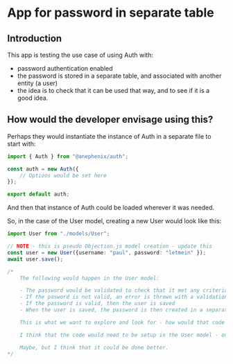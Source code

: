 # App for password in separate table

## Introduction

This app is testing the use case of using Auth with:

- password authentication enabled
- the password is stored in a separate table, and associated with another entity (a user)
- the idea is to check that it can be used that way, and to see if it is a good idea.

## How would the developer envisage using this?

Perhaps they would instantiate the instance of Auth in a separate file to start with:

```typescript
import { Auth } from "@anephenix/auth";

const auth = new Auth({
    // Options would be set here
});

export default auth;
```

And then that instance of Auth could be loaded wherever it was needed.

So, in the case of the User model, creating a new User would look like this:

```typescript
import User from "./models/User";

// NOTE - this is pseudo Objection.js model creation - update this
const user = new User({username: "paul", password: "letmein" });
await user.save();

/*
    The following would happen in the User model:

    - The password would be validated to check that it met any criteria set in the auth's rules
    - If the pasword is not valid, an error is thrown with a validation rule
    - If the password is valid, then the user is saved
    - When the user is saved, the password is then created in a separate Password table in a database with a reference to the id of the user, as well as a way of identifying that the record belongs to a user.

    This is what we want to explore and look for - how would that code be setup in such a scenario - would we need to implement the code bindings ourselves?

    I think that the code would need to be setup in the User model - only question then is could we abstract that out into a wrapper model a la Objection-Password?

    Maybe, but I think that it could be done better.
*/

```